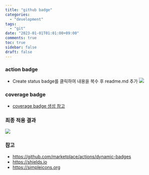 ```yaml
---
title: "github badge"
categories:
  - "development"
tags:
  - "git"
date: "2023-01-01T01:01:00+09:00"
comments: true
toc: true
sidebar: false
draft: false
---
```



### action badge
* Create status badge를 클릭하여 내용을 복수 후 readme.md 추가
  ![](/images/github_badge_1.png)


### coverage badge
* [coverage badge 생성 참고](https://bitspittle.dev/blog/2022/koverbadge)


### 최종 적용 결과
![](/images/github_badge_2.png)

### 참고
* https://github.com/marketplace/actions/dynamic-badges
* https://shields.io
* https://simpleicons.org        

